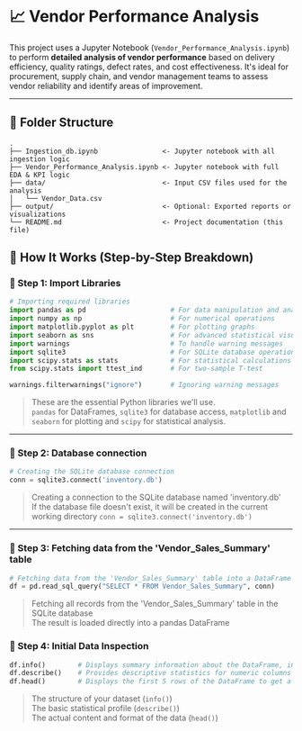 # 📈 Vendor Performance Analysis

This project uses a Jupyter Notebook (`Vendor_Performance_Analysis.ipynb`) to perform **detailed analysis of vendor performance** based on delivery efficiency, quality ratings, defect rates, and cost effectiveness. It's ideal for procurement, supply chain, and vendor management teams to assess vendor reliability and identify areas of improvement.

---

## 📁 Folder Structure

```plaintext
.
├── Ingestion_db.ipynb                <- Jupyter notebook with all ingestion logic
├── Vendor_Performance_Analysis.ipynb <- Jupyter notebook with full EDA & KPI logic
├── data/                             <- Input CSV files used for the analysis
│   └── Vendor_Data.csv
├── output/                           <- Optional: Exported reports or visualizations
└── README.md                         <- Project documentation (this file)
```

## 🧠 How It Works (Step-by-Step Breakdown)

### 🔹 Step 1: Import Libraries

```python
# Importing required libraries
import pandas as pd                     # For data manipulation and analysis
import numpy as np                      # For numerical operations
import matplotlib.pyplot as plt         # For plotting graphs
import seaborn as sns                   # For advanced statistical visualizations
import warnings                         # To handle warning messages
import sqlite3                          # For SQLite database operations
import scipy.stats as stats             # For statistical calculations
from scipy.stats import ttest_ind       # For two-sample T-test

warnings.filterwarnings("ignore")       # Ignoring warning messages
```

> These are the essential Python libraries we'll use.<br/>
> `pandas` for DataFrames, `sqlite3` for database access, `matplotlib` and `seaborn` for plotting and `scipy` for statistical analysis.

---
### 🔹 Step 2: Database connection

```python
# Creating the SQLite database connection
conn = sqlite3.connect('inventory.db')
```

> Creating a connection to the SQLite database named 'inventory.db'<br/>
> If the database file doesn't exist, it will be created in the current working directory `conn = sqlite3.connect('inventory.db')`

---

### 🔹 Step 3: Fetching data from the 'Vendor_Sales_Summary' table

```python
# Fetching data from the 'Vendor_Sales_Summary' table into a DataFrame
df = pd.read_sql_query("SELECT * FROM Vendor_Sales_Summary", conn)
```

> Fetching all records from the 'Vendor_Sales_Summary' table in the SQLite database<br/>
> The result is loaded directly into a pandas DataFrame

### 🔹 Step 4: Initial Data Inspection

```python
df.info()        # Displays summary information about the DataFrame, including column names, non-null counts, and data types
df.describe()    # Provides descriptive statistics for numeric columns (count, mean, std, min, max, etc.)
df.head()        # Displays the first 5 rows of the DataFrame to get a quick preview of the data
```

> The structure of your dataset (`info()`)<br/>
> The basic statistical profile (`describe()`)<br/>
> The actual content and format of the data (`head()`)
